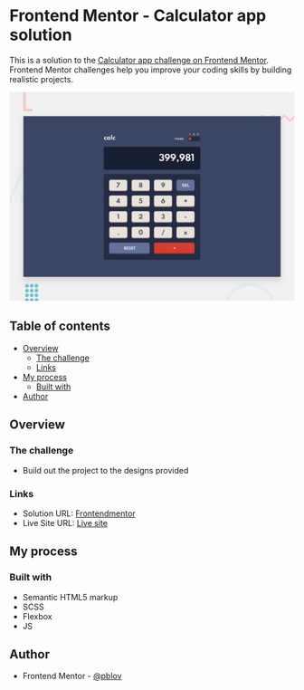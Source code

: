 # Frontend Mentor - Calculator app solution

This is a solution to the [Calculator app challenge on Frontend Mentor](https://www.frontendmentor.io/challenges/calculator-app-9lteq5N29). Frontend Mentor challenges help you improve your coding skills by building realistic projects. 


![Design preview for the Calculator app coding challenge](./design/desktop-preview.jpg)


## Table of contents

- [Overview](#overview)
  - [The challenge](#the-challenge)
  - [Links](#links)
- [My process](#my-process)
  - [Built with](#built-with)
- [Author](#author)

## Overview

### The challenge

- Build out the project to the designs provided

### Links

- Solution URL: [Frontendmentor](https://www.frontendmentor.io/solutions/fylo-dark-theme-landing-page-html-sass-1V9X7MwnV)
- Live Site URL: [Live site](https://pblov05-calculatorapp.netlify.app)

## My process

### Built with

- Semantic HTML5 markup
- SCSS 
- Flexbox
- JS


## Author

- Frontend Mentor - [@pblov](https://www.frontendmentor.io/profile/pblov)

